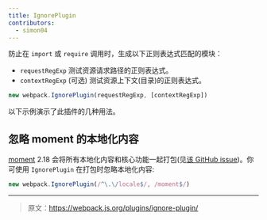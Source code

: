 ```yaml
---
title: IgnorePlugin
contributors:
  - simon04
---
```


防止在 `import` 或 `require` 调用时，生成以下正则表达式匹配的模块：

* `requestRegExp` 测试资源请求路径的正则表达式。
* `contextRegExp` (可选) 测试资源上下文(目录)的正则表达式。

``` js
new webpack.IgnorePlugin(requestRegExp, [contextRegExp])
```

以下示例演示了此插件的几种用法。


## 忽略 moment 的本地化内容

[moment](https://momentjs.com/) 2.18 会将所有本地化内容和核心功能一起打包(见[该 GitHub issue](https://github.com/moment/moment/issues/2373))。你可使用 `IgnorePlugin` 在打包时忽略本地化内容:

```js
new webpack.IgnorePlugin(/^\.\/locale$/, /moment$/)
```

***

> 原文：https://webpack.js.org/plugins/ignore-plugin/
